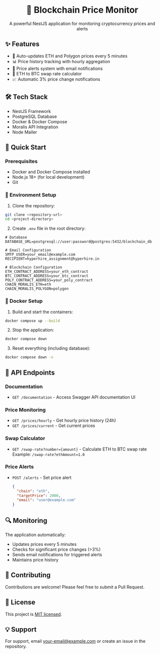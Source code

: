 <div align="center">
  <h1>🚀 Blockchain Price Monitor</h1>
  <p>A powerful NestJS application for monitoring cryptocurrency prices and alerts</p>
</div>

## ✨ Features

- 🔄 Auto-updates ETH and Polygon prices every 5 minutes
- 📊 Price history tracking with hourly aggregation
- 🔔 Price alerts system with email notifications
- 💱 ETH to BTC swap rate calculator
- 📈 Automatic 3% price change notifications

## 🛠️ Tech Stack

- NestJS Framework
- PostgreSQL Database
- Docker & Docker Compose
- Moralis API Integration
- Node Mailer

## 🚀 Quick Start

### Prerequisites

- Docker and Docker Compose installed
- Node.js 18+ (for local development)
- Git

### 🔑 Environment Setup

1. Clone the repository:
```bash
git clone <repository-url>
cd <project-directory>
```

2. Create `.env` file in the root directory:
```env
# Database
DATABASE_URL=postgresql://user:password@postgres:5432/blockchain_db

# Email Configuration
SMTP_USER=your_email@example.com
RECIPIENT=hyperhire_assignment@hyperhire.in

# Blockchain Configuration
ETH_CONTRACT_ADDRESS=your_eth_contract
BTC_CONTRACT_ADDRESS=your_btc_contract
POLY_CONTRACT_ADDRESS=your_poly_contract
CHAIN_MORALIS_ETH=eth
CHAIN_MORALIS_POLYGON=polygon
```

### 🐳 Docker Setup

1. Build and start the containers:
```bash
docker compose up --build
```

2. Stop the application:
```bash
docker compose down
```

3. Reset everything (including database):
```bash
docker compose down -v
```

## 🔌 API Endpoints

### Documentation
- `GET /documentation` - Access Swagger API documentation UI

### Price Monitoring
- `GET /prices/hourly` - Get hourly price history (24h)
- `GET /prices/current` - Get current prices

### Swap Calculator
- `GET /swap-rate?number={amount}` - Calculate ETH to BTC swap rate
  Example: `/swap-rate?ethAmount=1.0`

### Price Alerts
- `POST /alerts` - Set price alert
  ```json
  {
    "chain": "eth",
    "targetPrice": 2000,
    "email": "user@example.com"
  }
  ```

## 🔍 Monitoring

The application automatically:
- Updates prices every 5 minutes
- Checks for significant price changes (>3%)
- Sends email notifications for triggered alerts
- Maintains price history

## 🤝 Contributing

Contributions are welcome! Please feel free to submit a Pull Request.

## 📝 License

This project is [MIT licensed](LICENSE).

## 💡 Support

For support, email [your-email@example.com](mailto:your-email@example.com) or create an issue in the repository.
